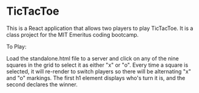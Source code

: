 # TicTacToe
This is a React application that allows two players to play TicTacToe. It is a class project for the MIT Emeritus coding bootcamp.  

To Play: 

Load the standalone.html file to a server and click on any of the nine squares in the grid to select it as either "x" or "o".  Every time a square is selected, it will re-render to switch players so there will be alternating "x" and "o" markings.  The first h1 element displays who's turn it is, and the second declares the winner. 

